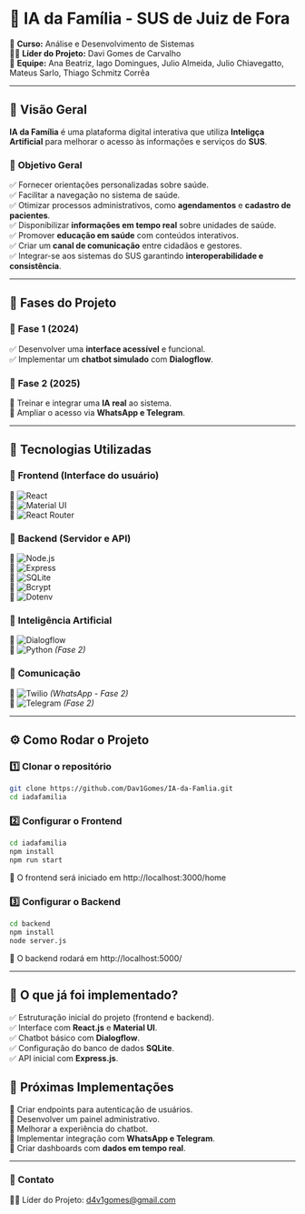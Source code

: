 # 🤖 IA da Família - SUS de Juiz de Fora  
📌 **Curso:** Análise e Desenvolvimento de Sistemas  
👨‍💻 **Líder do Projeto:** Davi Gomes de Carvalho  
👥 **Equipe:** Ana Beatriz, Iago Domingues, Julio Almeida, Julio Chiavegatto, Mateus Sarlo, Thiago Schmitz Corrêa  

---

## 📌 Visão Geral  
**IA da Família** é uma plataforma digital interativa que utiliza **Inteligça Artificial** para melhorar o acesso às informações e serviços do **SUS**.  

### 🎯 **Objetivo Geral**  
✅ Fornecer orientações personalizadas sobre saúde.  
✅ Facilitar a navegação no sistema de saúde.  
✅ Otimizar processos administrativos, como **agendamentos** e **cadastro de pacientes**.  
✅ Disponibilizar **informações em tempo real** sobre unidades de saúde.  
✅ Promover **educação em saúde** com conteúdos interativos.  
✅ Criar um **canal de comunicação** entre cidadãos e gestores.  
✅ Integrar-se aos sistemas do SUS garantindo **interoperabilidade e consistência**.  

---

## 📅 **Fases do Projeto**  

### 🔹 **Fase 1 (2024)**  
✅ Desenvolver uma **interface acessível** e funcional.  
✅ Implementar um **chatbot simulado** com **Dialogflow**.  

### 🔹 **Fase 2 (2025)**  
🚧 Treinar e integrar uma **IA real** ao sistema.  
🚧 Ampliar o acesso via **WhatsApp e Telegram**.  

---

## 🚀 **Tecnologias Utilizadas**  

### 📌 **Frontend** (Interface do usuário)  
🔹 ![React](https://img.shields.io/badge/React-%2361DAFB.svg?style=for-the-badge&logo=react&logoColor=black)  
🔹 ![Material UI](https://img.shields.io/badge/Material%20UI-%230081CB.svg?style=for-the-badge&logo=mui&logoColor=white)  
🔹 ![React Router](https://img.shields.io/badge/React%20Router-%23CA4245.svg?style=for-the-badge&logo=react-router&logoColor=white)  

### 📌 **Backend** (Servidor e API)  
🔹 ![Node.js](https://img.shields.io/badge/Node.js-%23339933.svg?style=for-the-badge&logo=node.js&logoColor=white)  
🔹 ![Express](https://img.shields.io/badge/Express.js-%23000000.svg?style=for-the-badge&logo=express&logoColor=white)  
🔹 ![SQLite](https://img.shields.io/badge/SQLite-%2307405e.svg?style=for-the-badge&logo=sqlite&logoColor=white)  
🔹 ![Bcrypt](https://img.shields.io/badge/Bcrypt-%2300A5E0.svg?style=for-the-badge)  
🔹 ![Dotenv](https://img.shields.io/badge/Dotenv-%23E34F26.svg?style=for-the-badge)  

### 📌 **Inteligência Artificial**  
🔹 ![Dialogflow](https://img.shields.io/badge/Dialogflow-%23FF9800.svg?style=for-the-badge&logo=dialogflow&logoColor=white)  
🔹 ![Python](https://img.shields.io/badge/Python-%233776AB.svg?style=for-the-badge&logo=python&logoColor=white) *(Fase 2)*  

### 📌 **Comunicação**  
🔹 ![Twilio](https://img.shields.io/badge/Twilio-%23F22F46.svg?style=for-the-badge&logo=twilio&logoColor=white) *(WhatsApp - Fase 2)*  
🔹 ![Telegram](https://img.shields.io/badge/Telegram%20Bot-%2326A5E4.svg?style=for-the-badge&logo=telegram&logoColor=white) *(Fase 2)*  

---

## ⚙️ **Como Rodar o Projeto**  

### **1️⃣ Clonar o repositório**  
```bash
git clone https://github.com/Dav1Gomes/IA-da-Famlia.git
cd iadafamilia
```

### **2️⃣ Configurar o Frontend**  
```bash
cd iadafamilia
npm install
npm run start
``` 
📌 O frontend será iniciado em http://localhost:3000/home

### **3️⃣ Configurar o Backend**
``` bash
cd backend
npm install
node server.js
```
📌 O backend rodará em http://localhost:5000/

---

## 🔨 **O que já foi implementado?**  

✅ Estruturação inicial do projeto (frontend e backend).  
✅ Interface com **React.js** e **Material UI**.  
✅ Chatbot básico com **Dialogflow**.  
✅ Configuração do banco de dados **SQLite**.  
✅ API inicial com **Express.js**.  



## 🚧 **Próximas Implementações**  

🔹 Criar endpoints para autenticação de usuários.  
🔹 Desenvolver um painel administrativo.  
🔹 Melhorar a experiência do chatbot.  
🔹 Implementar integração com **WhatsApp e Telegram**.  
🔹 Criar dashboards com **dados em tempo real**.  

---

### **📩 Contato**
👨‍💻 Líder do Projeto: d4v1gomes@gmail.com



